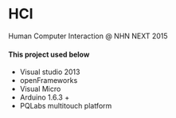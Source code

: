 # HCI
Human Computer Interaction @ NHN NEXT 2015

#### This project used below
* Visual studio 2013  
* openFrameworks
* Visual Micro  
* Arduino 1.6.3 +  
* PQLabs multitouch platform  
